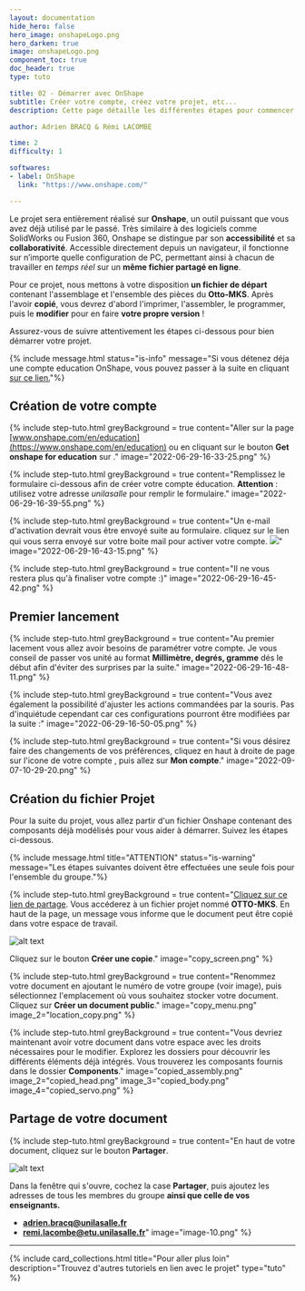 ```yaml
---
layout: documentation
hide_hero: false
hero_image: onshapeLogo.png
hero_darken: true
image: onshapeLogo.png
component_toc: true
doc_header: true
type: tuto

title: 02 - Démarrer avec OnShape
subtitle: Créer votre compte, créez votre projet, etc...
description: Cette page détaille les différentes étapes pour commencer avec OnShape

author: Adrien BRACQ & Rémi LACOMBE

time: 2
difficulty: 1

softwares: 
- label: OnShape
  link: "https://www.onshape.com/"

---
```


Le projet sera entièrement réalisé sur **Onshape**, un outil puissant que vous avez déjà utilisé par le passé. Très similaire à des logiciels comme SolidWorks ou Fusion 360, Onshape se distingue par son **accessibilité** et sa **collaborativité**. Accessible directement depuis un navigateur, il fonctionne sur n’importe quelle configuration de PC, permettant ainsi à chacun de travailler en *temps réel* sur un **même fichier partagé en ligne**.

Pour ce projet, nous mettons à votre disposition **un fichier de départ** contenant l'assemblage et l'ensemble des pièces du **Otto-MKS**. Après l'avoir **copié**, vous devrez d'abord l'imprimer, l'assembler, le programmer, puis le **modifier** pour en faire **votre propre version** !

Assurez-vous de suivre attentivement les étapes ci-dessous pour bien démarrer votre projet.

{% include message.html 
status="is-info" 
message="Si vous détenez déja une compte education OnShape, vous pouvez passer à la suite en cliquant [sur ce lien.](#cr%C3%A9ation-du-fichier-projet)"%}

## Création de votre compte

{% include step-tuto.html 
greyBackground = true
content="Aller sur la page [www.onshape.com/en/education](https://www.onshape.com/en/education) ou en cliquant sur le bouton **Get onshape for education** sur [](www.onshape.com)." 
image="2022-06-29-16-33-25.png" %}

{% include step-tuto.html 
greyBackground = true
content="Remplissez le formulaire ci-dessous afin de créer votre compte éducation. **Attention** : utilisez votre adresse *unilasalle* pour remplir le formulaire." 
image="2022-06-29-16-39-55.png" %}

{% include step-tuto.html 
greyBackground = true
content="Un e-mail d'activation devrait vous être envoyé suite au formulaire. cliquez sur le lien qui vous serra envoyé sur votre boite mail pour activer votre compte.
![](2022-06-29-16-44-41.png)" 
image="2022-06-29-16-43-15.png" %}

{% include step-tuto.html 
greyBackground = true
content="Il ne vous restera plus qu'à finaliser votre compte :)" 
image="2022-06-29-16-45-42.png" %}

## Premier lancement

{% include step-tuto.html 
greyBackground = true
content="Au premier lacement vous allez avoir besoins de paramétrer votre compte. Je vous conseil de passer vos unité au format **Millimètre, degrés, gramme** dés le début afin d'éviter des surprises par la suite." 
image="2022-06-29-16-48-11.png" %}

{% include step-tuto.html 
greyBackground = true
content="Vous avez également la possibilité d'ajuster les actions commandées par la souris. Pas d'inquiétude cependant car ces configurations pourront être modifiées par la suite :" 
image="2022-06-29-16-50-05.png" %}

{% include step-tuto.html 
greyBackground = true
content="Si vous désirez faire des changements de vos préférences, cliquez en haut à droite de page sur l'icone de votre compte , puis allez sur **Mon compte**." 
image="2022-09-07-10-29-20.png" %}


## Création du fichier Projet

Pour la suite du projet, vous allez partir d'un fichier Onshape contenant des composants déjà modélisés pour vous aider à démarrer. Suivez les étapes ci-dessous.

{% include message.html 
title="ATTENTION"
status="is-warning" 
message="Les étapes suivantes doivent être effectuées une seule fois pour l'ensemble du groupe."%}

{% include step-tuto.html 
greyBackground = true
content="[Cliquez sur ce lien de partage](https://cad.onshape.com/documents/2860ed3d58f1b518e6857770/w/82b3c0e474623135ccb76fa3/e/0cab16137cd459ee83ebe56e?renderMode=0&uiState=675c037213d85d00a12ec16e). Vous accéderez à un fichier projet nommé **OTTO-MKS**. En haut de la page, un message vous informe que le document peut être copié dans votre espace de travail.

![alt text](image-1.png)

Cliquez sur le bouton **Créer une copie**." 
image="copy_screen.png" %}

{% include step-tuto.html 
greyBackground = true
content="Renommez votre document en ajoutant le numéro de votre groupe (voir image), puis sélectionnez l'emplacement où vous souhaitez stocker votre document. Cliquez sur **Créer un document public**." 
image="copy_menu.png" 
image_2="location_copy.png" %}

{% include step-tuto.html 
greyBackground = true
content="Vous devriez maintenant avoir votre document dans votre espace avec les droits nécessaires pour le modifier. Explorez les dossiers pour découvrir les différents éléments déjà intégrés. Vous trouverez les composants fournis dans le dossier **Components**." 
image="copied_assembly.png"
image_2="copied_head.png"
image_3="copied_body.png"
image_4="copied_servo.png" %}

## Partage de votre document

{% include step-tuto.html 
greyBackground = true
content="En haut de votre document, cliquez sur le bouton **Partager**.

![alt text](image-9.png)

Dans la fenêtre qui s'ouvre, cochez la case **Partager**, puis ajoutez les adresses de tous les membres du groupe **ainsi que celle de vos enseignants.**  
- **adrien.bracq@unilasalle.fr**
- **remi.lacombe@etu.unilasalle.fr**" 
image="image-10.png" 
%}

---

{%
  include card_collections.html
  title="Pour aller plus loin"
  description="Trouvez d'autres tutoriels en lien avec le projet"
  type="tuto"
%}